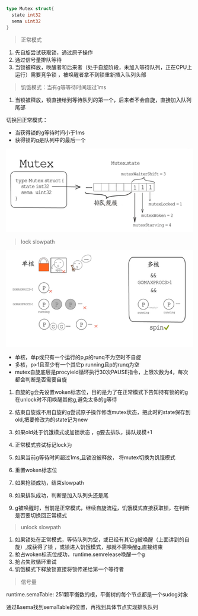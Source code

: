 ```go
type Mutex struct{
  state int32
  sema uint32
}
```

> 正常模式

1. 先自旋尝试获取锁，通过原子操作
2. 通过信号量排队等待
3. 当锁被释放，唤醒者和后来者（处于自旋阶段，未加入等待队列，正在CPU上运行）需要竞争锁  ，被唤醒者拿不到锁重新插入队列头部

> 饥饿模式：当有g等等待时间超过1ms

1. 当锁被释放，锁直接给到等待队列的第一个，后来者不会自旋，直接加入队列尾部 

切换回正常模式：

+ 当获得锁的g等待时间小于1ms
+ 获得锁的g是队列中的最后一个



![image-20220501222427404](../images/image-20220501222427404.png)

> lock slowpath



![image-20220501223100903](../images/image-20220501223100903.png)

+ 单核，单p或只有一个运行的p,p的runq不为空时不自旋
+ 多核，p>1且至少有一个其它p running且p的runq为空
+ mutex自旋底层是procyield循环执行30次PAUSE指令，上限次数为4，每次都会判断是否需要自旋

1. 自旋的g会先设置woken标志位，目的是为了在正常模式下告知持有锁的的g在unlock时不用唤醒其他g,避免太多的g等待
2.  结束自旋或不用自旋的g尝试原子操作修改mutex状态，把此时的state保存到old,把要修改为的state记为new 
   1. 如果old处于饥饿模式或加锁状态    ，g要去排队，排队规模+1
   2. 正常模式尝试标记lock为
   3. 如果当前g等待时间超过1ms,且锁没被释放， 将mutex切换为饥饿模式 

3. 重置woken标志位 
4. 如果抢锁成功，结束slowpath
5. 如果排队成功，判断是加入队列头还是尾
6. g被唤醒时，当前是正常模式，继续自旋流程，饥饿模式直接获取锁，在判断是否要切换回正常模式



> unlock slowpath

1. 如果锁处在正常模式，等待队列为空，或已经有其它g被唤醒（上面讲到的自旋）,或获得了锁  ，或锁进入饥饿模式，那就不需唤醒g,直接结束 
2. 抢占woken标志位成功，runtime.semrelease唤醒一个g 
3. 抢占失败循环重试
4. 饥饿模式下释放锁直接将锁传递给第一个等待者



>信号量

runtime.semaTable: 251颗平衡数的根，平衡树的每个节点都是一个sudog对象 

通过&sema找到semaTable的位置，再找到具体节点实现排队队列

